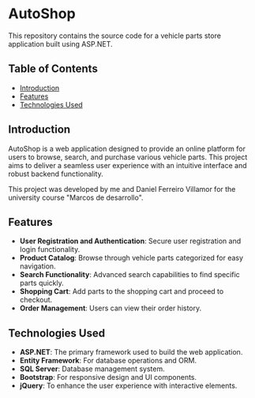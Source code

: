 # AutoShop

This repository contains the source code for a vehicle parts store application built using ASP.NET.

## Table of Contents

- [Introduction](#introduction)
- [Features](#features)
- [Technologies Used](#technologies-used)

## Introduction

AutoShop is a web application designed to provide an online platform for users to browse, search, and purchase various vehicle parts. This project aims to deliver a seamless user experience with an intuitive interface and robust backend functionality.

This project was developed by me and Daniel Ferreiro Villamor for the university course "Marcos de desarrollo".

## Features

- **User Registration and Authentication**: Secure user registration and login functionality.
- **Product Catalog**: Browse through vehicle parts categorized for easy navigation.
- **Search Functionality**: Advanced search capabilities to find specific parts quickly.
- **Shopping Cart**: Add parts to the shopping cart and proceed to checkout.
- **Order Management**: Users can view their order history.

## Technologies Used

- **ASP.NET**: The primary framework used to build the web application.
- **Entity Framework**: For database operations and ORM.
- **SQL Server**: Database management system.
- **Bootstrap**: For responsive design and UI components.
- **jQuery**: To enhance the user experience with interactive elements.

